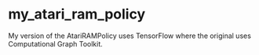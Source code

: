 # my_atari_ram_policy
My version of the AtariRAMPolicy uses TensorFlow where the original uses Computational Graph Toolkit.  
